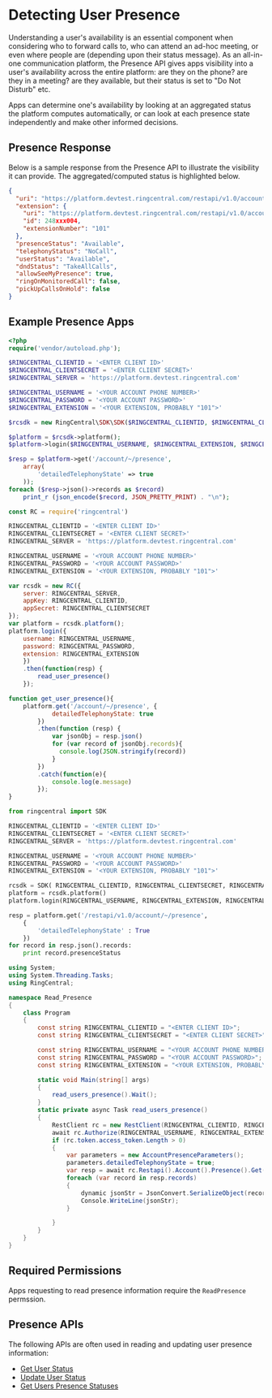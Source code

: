 # Detecting User Presence

Understanding a user's availability is an essential component when considering who to forward calls to, who can attend an ad-hoc meeting, or even where people are (depending upon their status message). As an all-in-one communication platform, the Presence API gives apps visibility into a user's availability across the entire platform: are they on the phone? are they in a meeting? are they available, but their status is set to "Do Not Disturb" etc.

Apps can determine one's availability by looking at an aggregated status the platform computes automatically, or can look at each presence state independently and make other informed decisions.

## Presence Response

Below is a sample response from the Presence API to illustrate the visibility it can provide. The aggregated/computed status is highlighted below.

```json linenums="1" hl_lines="8"
{
  "uri": "https://platform.devtest.ringcentral.com/restapi/v1.0/account/248xxx004/extension/248xxx004/presence",
  "extension": {
    "uri": "https://platform.devtest.ringcentral.com/restapi/v1.0/account/248xxx004/extension/248xxx004",
    "id": 248xxx004,
    "extensionNumber": "101"
  },
  "presenceStatus": "Available",
  "telephonyStatus": "NoCall",
  "userStatus": "Available",
  "dndStatus": "TakeAllCalls",
  "allowSeeMyPresence": true,
  "ringOnMonitoredCall": false,
  "pickUpCallsOnHold": false
}
```

## Example Presence Apps

```php tab="PHP"
<?php
require('vendor/autoload.php');

$RINGCENTRAL_CLIENTID = '<ENTER CLIENT ID>'
$RINGCENTRAL_CLIENTSECRET = '<ENTER CLIENT SECRET>'
$RINGCENTRAL_SERVER = 'https://platform.devtest.ringcentral.com'

$RINGCENTRAL_USERNAME = '<YOUR ACCOUNT PHONE NUMBER>'
$RINGCENTRAL_PASSWORD = '<YOUR ACCOUNT PASSWORD>'
$RINGCENTRAL_EXTENSION = '<YOUR EXTENSION, PROBABLY "101">'

$rcsdk = new RingCentral\SDK\SDK($RINGCENTRAL_CLIENTID, $RINGCENTRAL_CLIENTSECRET, $RINGCENTRAL_SERVER);

$platform = $rcsdk->platform();
$platform->login($RINGCENTRAL_USERNAME, $RINGCENTRAL_EXTENSION, $RINGCENTRAL_PASSWORD);

$resp = $platform->get('/account/~/presence',
    array(
        'detailedTelephonyState' => true
    ));
foreach ($resp->json()->records as $record)
    print_r (json_encode($record, JSON_PRETTY_PRINT) . "\n");
```

```javascript tab="Javascript"
const RC = require('ringcentral')

RINGCENTRAL_CLIENTID = '<ENTER CLIENT ID>'
RINGCENTRAL_CLIENTSECRET = '<ENTER CLIENT SECRET>'
RINGCENTRAL_SERVER = 'https://platform.devtest.ringcentral.com'

RINGCENTRAL_USERNAME = '<YOUR ACCOUNT PHONE NUMBER>'
RINGCENTRAL_PASSWORD = '<YOUR ACCOUNT PASSWORD>'
RINGCENTRAL_EXTENSION = '<YOUR EXTENSION, PROBABLY "101">'

var rcsdk = new RC({
    server: RINGCENTRAL_SERVER,
    appKey: RINGCENTRAL_CLIENTID,
    appSecret: RINGCENTRAL_CLIENTSECRET
});
var platform = rcsdk.platform();
platform.login({
    username: RINGCENTRAL_USERNAME,
    password: RINGCENTRAL_PASSWORD,
    extension: RINGCENTRAL_EXTENSION
    })
    .then(function(resp) {
        read_user_presence()
    });

function get_user_presence(){
    platform.get('/account/~/presence', {
            detailedTelephonyState: true
        })
        .then(function (resp) {
            var jsonObj = resp.json()
            for (var record of jsonObj.records){
              console.log(JSON.stringify(record))
            }
        })
        .catch(function(e){
            console.log(e.message)
        });
}
```

```python tab="Python"
from ringcentral import SDK

RINGCENTRAL_CLIENTID = '<ENTER CLIENT ID>'
RINGCENTRAL_CLIENTSECRET = '<ENTER CLIENT SECRET>'
RINGCENTRAL_SERVER = 'https://platform.devtest.ringcentral.com'

RINGCENTRAL_USERNAME = '<YOUR ACCOUNT PHONE NUMBER>'
RINGCENTRAL_PASSWORD = '<YOUR ACCOUNT PASSWORD>'
RINGCENTRAL_EXTENSION = '<YOUR EXTENSION, PROBABLY "101">'

rcsdk = SDK( RINGCENTRAL_CLIENTID, RINGCENTRAL_CLIENTSECRET, RINGCENTRAL_SERVER)
platform = rcsdk.platform()
platform.login(RINGCENTRAL_USERNAME, RINGCENTRAL_EXTENSION, RINGCENTRAL_PASSWORD)

resp = platform.get('/restapi/v1.0/account/~/presence',
    {
        'detailedTelephonyState' : True
    })
for record in resp.json().records:
    print record.presenceStatus
```

```c# tab="C#"
using System;
using System.Threading.Tasks;
using RingCentral;

namespace Read_Presence
{
    class Program
    {
        const string RINGCENTRAL_CLIENTID = "<ENTER CLIENT ID>";
        const string RINGCENTRAL_CLIENTSECRET = "<ENTER CLIENT SECRET>";

        const string RINGCENTRAL_USERNAME = "<YOUR ACCOUNT PHONE NUMBER>";
        const string RINGCENTRAL_PASSWORD = "<YOUR ACCOUNT PASSWORD>";
        const string RINGCENTRAL_EXTENSION = "<YOUR EXTENSION, PROBABLY ";

        static void Main(string[] args)
        {
            read_users_presence().Wait();
        }
        static private async Task read_users_presence()
        {
            RestClient rc = new RestClient(RINGCENTRAL_CLIENTID, RINGCENTRAL_CLIENTSECRET, false);
            await rc.Authorize(RINGCENTRAL_USERNAME, RINGCENTRAL_EXTENSION, RINGCENTRAL_PASSWORD);
            if (rc.token.access_token.Length > 0)
            {
                var parameters = new AccountPresenceParameters();
                parameters.detailedTelephonyState = true;
                var resp = await rc.Restapi().Account().Presence().Get(parameters);
                foreach (var record in resp.records)
                {
                    dynamic jsonStr = JsonConvert.SerializeObject(record);
                    Console.WriteLine(jsonStr);
                }

            }
        }
    }
}
```

## Required Permissions

Apps requesting to read presence information require the `ReadPresence` permssion. 

## Presence APIs

The following APIs are often used in reading and updating user presence information:

* [Get User Status](https://developers.ringcentral.com/api-reference#Presence-getPresenceStatus)
* [Update User Status](https://developers.ringcentral.com/api-reference#Presence-updatePresenceStatus)
* [Get Users Presence Statuses](https://developers.ringcentral.com/api-reference#Presence-accountPresence)
